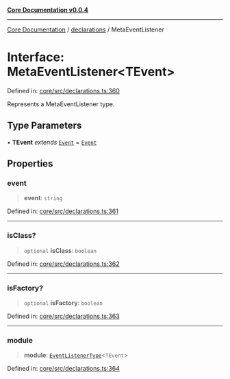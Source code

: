 [**Core Documentation v0.0.4**](../../README.md)

***

[Core Documentation](../../modules.md) / [declarations](../README.md) / MetaEventListener

# Interface: MetaEventListener\<TEvent\>

Defined in: [core/src/declarations.ts:360](https://github.com/stonemjs/core/blob/8c14a336c794eb98d8513b950cb1c2786962eaaf/src/declarations.ts#L360)

Represents a MetaEventListener type.

## Type Parameters

• **TEvent** *extends* [`Event`](../../events/Event/classes/Event.md) = [`Event`](../../events/Event/classes/Event.md)

## Properties

### event

> **event**: `string`

Defined in: [core/src/declarations.ts:361](https://github.com/stonemjs/core/blob/8c14a336c794eb98d8513b950cb1c2786962eaaf/src/declarations.ts#L361)

***

### isClass?

> `optional` **isClass**: `boolean`

Defined in: [core/src/declarations.ts:362](https://github.com/stonemjs/core/blob/8c14a336c794eb98d8513b950cb1c2786962eaaf/src/declarations.ts#L362)

***

### isFactory?

> `optional` **isFactory**: `boolean`

Defined in: [core/src/declarations.ts:363](https://github.com/stonemjs/core/blob/8c14a336c794eb98d8513b950cb1c2786962eaaf/src/declarations.ts#L363)

***

### module

> **module**: [`EventListenerType`](../type-aliases/EventListenerType.md)\<`TEvent`\>

Defined in: [core/src/declarations.ts:364](https://github.com/stonemjs/core/blob/8c14a336c794eb98d8513b950cb1c2786962eaaf/src/declarations.ts#L364)
